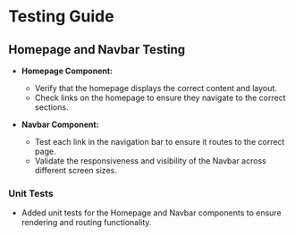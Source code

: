 # Testing Guide

## Homepage and Navbar Testing
- **Homepage Component:**
  - Verify that the homepage displays the correct content and layout.
  - Check links on the homepage to ensure they navigate to the correct sections.

- **Navbar Component:**
  - Test each link in the navigation bar to ensure it routes to the correct page.
  - Validate the responsiveness and visibility of the Navbar across different screen sizes.

### Unit Tests
- Added unit tests for the Homepage and Navbar components to ensure rendering and routing functionality.
